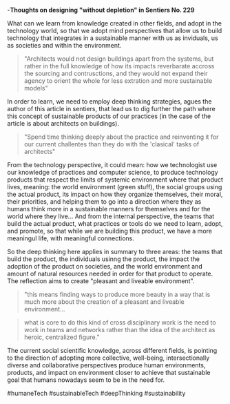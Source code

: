 -**Thoughts on designing "without depletion" in Sentiers No. 229**


What can we learn from knowledge created in other fields, and adopt in the technology world, so that we adopt mind perspectives that allow us to build technology that integrates in a sustainable manner with us as inviduals, us as societies and within the environment.

> "Architects would not design buildings apart from the systems, but rather in the full knowledge of how its impacts reverbarate accross the sourcing and contrusctions, and they would not expand their agency to orient the whole for less extration and more sustainable models"


In order to learn, we need to employ deep thinking strategies, agues the author of this article in sentiers, that lead us to dig further the path where this concept of sustainable products of our practices (in the case of the article is about architects on buildings).


> "Spend time thinking deeply about the practice and reinventing it for our current challentes than they do with the 'clasical' tasks of architects"


From the technology perspective, it could mean: how we technologist use our knowledge of practices and computer science, to produce technology products that respect the limits of systemic environment where that product lives, meaning: the world environment (green stuff), the social groups using the actual product, its impact on how they organize themselves, their moral, their priorities, and helping them to go into a direction where they as humans think more in a sustainable manners for themselves and for the world where they live... And from the internal perspective, the teams that build the actual product, what practices or tools do we need to learn, adopt, and promote, so that while we are building this product, we have a more meaningul life, with meaningful connections. 

So the deep thinking here applies in summary to three areas: the teams that build the product, the individuals usinng the product, the impact the adoption of the product on societies, and the world environment and amount of natural resources needed in order for that product to operate. The reflection aims to create "pleasant and liveable environment".

> "this means finding ways to produce more beauty in a way that is much more about the creation of a pleasant and liveable environment...


> what is core to do this kind of cross disciplinary work is the need to work in teams and networks rather than the idea of the architect as heroic, centralized figure."

The current social scientific knowledge, across different fields, is pointing to the direction of adopting more collective, well-being, intersectionally diverse and collaborative perspectives produce human environments, products, and impact on environment closer to achieve that sustainable goal that humans nowadays seem to be in the need for.

#humaneTech #sustainableTech #deepThinking #sustainability
